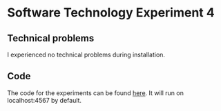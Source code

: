 # Software Technology Experiment 4

## Technical problems

I experienced no technical problems during installation. 

## Code

The code for the experiments can be found [here](https://github.com/maritnl/dat250-assignment4). It will run on localhost:4567 by default. 


